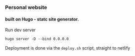 ### Personal website
#### built on Hugo - statc site generator.

Run dev server
```
hugo server -D --bind 0.0.0.0
```

Deployment is done via the `deploy.sh` script, straight to netlify

